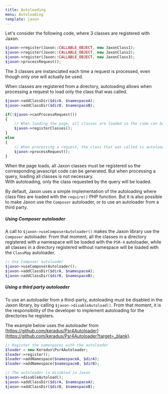 ```yaml
---
title: Autoloading
menu: Autoloading
template: jaxon
---
```


Let's consider the following code, where 3 classes are registered with Jaxon.
```php
$jaxon->register(Jaxon::CALLABLE_OBJECT, new JaxonClass1);
$jaxon->register(Jaxon::CALLABLE_OBJECT, new JaxonClass2);
$jaxon->register(Jaxon::CALLABLE_OBJECT, new JaxonClass3);
$jaxon->processRequest(); 
```
The 3 classes are instanciated each time a request is processed, even though only one will actually be used.

When classes are registered from a directory, autoloading allows when processing a request to load only the class that was called.
```php
$jaxon->addClassDir($dirA, $namespaceA);
$jaxon->addClassDir($dirB, $namespaceB);

if(!$jaxon->canProcessRequest())
{
    // When loading the page, all classes are loaded so the code can be generated.
    $jaxon->registerClasses();
}
else
{
    // When processing a request, the class that was called is autoloaded. 
    $jaxon->processRequest();
}
```
When the page loads, all Jaxon classes must be registered so the corresponding javascript code can be generated. But when processing a query, loading all classes is not necessary.  
With autoloading, only the class requested by the query will be loaded.

By default, Jaxon uses a simple implementation of the autoloading where class files are loaded with the `require()` PHP function.
But it is also possible to make Jaxon use the `Composer` autoloader, or to use an autoloader from a third party.

##### Using Composer autoloader

A call to `$jaxon->useComposerAutoloader()` makes the Jaxon library use the `Composer` autoloader. From that moment, all the classes in a directory registered with a namespace will be loaded with the `PSR-4` autoloader, while all classes in a directory registered without namespace will be loaded with the `ClassMap` autoloader.
```php
// Use Composer autoloader
$jaxon->useComposerAutoloader();
$jaxon->addClassDir($dirA, $namespaceA);
$jaxon->addClassDir($dirB, $namespaceB);
```

##### Using a third party autoloader

To use an autoloader from a third-party, autoloading must be disabled in the Jaxon library, by calling `$jaxon->disableAutoload()`.
From that moment, it is the responsibility of the developer to implement autoloading for the directories he registers.

The example below uses the autoloader from [https://github.com/keradus/Psr4Autoloader](https://github.com/keradus/Psr4Autoloader?target=_blank).
```php
// Register the namespaces with the autoloader
$loader = new Keradus\Psr4Autoloader;
$loader->register();
$loader->addNamespace($namespaceA, $dirA);
$loader->addNamespace($namespaceB, $dirB);

// The autoloader is disabled in Jaxon
$jaxon->disableAutoload();
$jaxon->addClassDir($dirA, $namespaceA);
$jaxon->addClassDir($dirB, $namespaceB);
```
